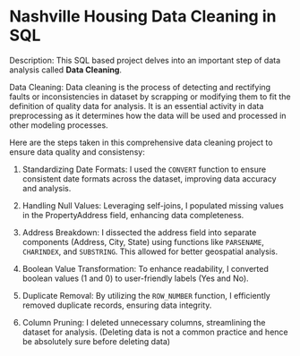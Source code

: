 # Nashville Housing Data Cleaning in SQL


Description: This SQL based project delves into an important step of data analysis called **Data Cleaning**.

Data Cleaning: Data cleaning is the process of detecting and rectifying faults or inconsistencies in dataset by scrapping or modifying them to fit the definition of quality data for analysis. It is an essential activity in data preprocessing as it determines how the data will be used and processed in other modeling processes.

Here are the steps taken in this comprehensive data cleaning project to ensure data quality and consistensy:

1. Standardizing Date Formats: I used the `CONVERT` function to ensure consistent date formats across the dataset, improving data accuracy and analysis.

2. Handling Null Values: Leveraging self-joins, I populated missing values in the PropertyAddress field, enhancing data completeness.

3. Address Breakdown: I dissected the address field into separate components (Address, City, State) using functions like `PARSENAME`, `CHARINDEX`, and `SUBSTRING`. This allowed for better geospatial analysis.

4. Boolean Value Transformation: To enhance readability, I converted boolean values (1 and 0) to user-friendly labels (Yes and No).

5. Duplicate Removal: By utilizing the `ROW_NUMBER` function, I efficiently removed duplicate records, ensuring data integrity.

6. Column Pruning: I deleted unnecessary columns, streamlining the dataset for analysis. (Deleting data is not a common practice and hence be absolutely sure before deleting data)
